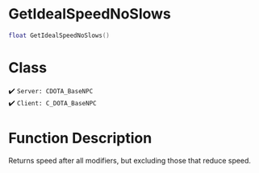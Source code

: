 # GetIdealSpeedNoSlows
```lua
float GetIdealSpeedNoSlows()
```
# Class
✔️ `Server: CDOTA_BaseNPC`  
✔️ `Client: C_DOTA_BaseNPC`  

# Function Description
Returns speed after all modifiers, but excluding those that reduce speed.
